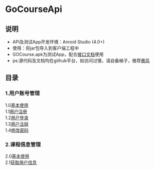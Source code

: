 # GoCourseApi
## 说明
* APi及测试App开发环境：Anroid Studio (4.0+)
* 使用：将jar包导入到客户端工程中
* GOCourse.apk为测试App，配合[接口文档](https://github.com/crazyxu/GoCourseApi/wiki)使用
* ps:源代码及文档均在github平台，如访问过慢，请自备梯子，推荐[赛风](https://s3.amazonaws.com/57wj-4j1q-wa7e/zh/index.html)

## 目录
### 1.用户账号管理
1.0[基本使用](https://github.com/crazyxu/GoCourseApi/wiki/%E7%94%A8%E6%88%B7%E8%B4%A6%E5%8F%B7%E7%AE%A1%E7%90%86#10%E5%9F%BA%E6%9C%AC%E4%BD%BF%E7%94%A8)  
1.1[用户注册](https://github.com/crazyxu/GoCourseApi/wiki/%E7%94%A8%E6%88%B7%E8%B4%A6%E5%8F%B7%E7%AE%A1%E7%90%86#11%E7%94%A8%E6%88%B7%E6%B3%A8%E5%86%8C)  
1.2[用户登录](https://github.com/crazyxu/GoCourseApi/wiki/%E7%94%A8%E6%88%B7%E8%B4%A6%E5%8F%B7%E7%AE%A1%E7%90%86#12%E7%94%A8%E6%88%B7%E7%99%BB%E5%BD%95)  
1.3[用户注销](https://github.com/crazyxu/GoCourseApi/wiki/%E7%94%A8%E6%88%B7%E8%B4%A6%E5%8F%B7%E7%AE%A1%E7%90%86#13%E7%94%A8%E6%88%B7%E6%B3%A8%E9%94%80)  
1.4[修改密码](https://github.com/crazyxu/GoCourseApi/wiki/%E7%94%A8%E6%88%B7%E8%B4%A6%E5%8F%B7%E7%AE%A1%E7%90%86#14%E4%BF%AE%E6%94%B9%E5%AF%86%E7%A0%81)  
### 2.课程信息管理
2.0[基本使用](https://github.com/crazyxu/GoCourseApi/wiki/%E7%94%A8%E6%88%B7%E4%BF%A1%E6%81%AF%E7%AE%A1%E7%90%86#10%E5%9F%BA%E6%9C%AC%E4%BD%BF%E7%94%A8)  
2.1[获取用户信息](https://github.com/crazyxu/GoCourseApi/wiki/%E7%94%A8%E6%88%B7%E4%BF%A1%E6%81%AF%E7%AE%A1%E7%90%86#11%E8%8E%B7%E5%8F%96%E7%94%A8%E6%88%B7%E4%BF%A1%E6%81%AF)  
